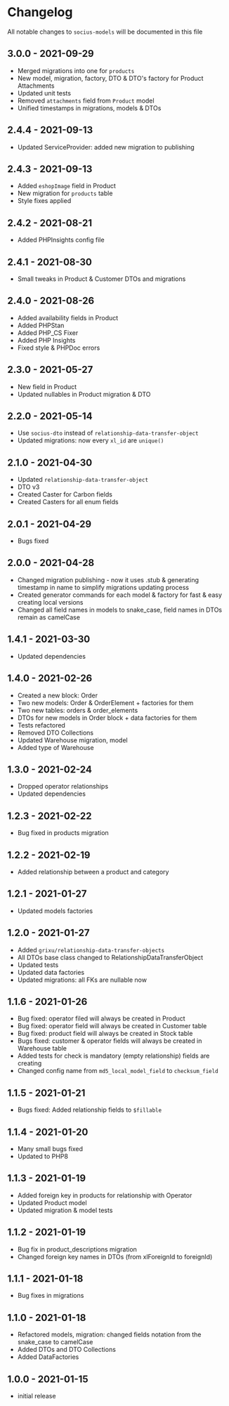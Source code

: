 # Changelog

All notable changes to `socius-models` will be documented in this file

## 3.0.0 - 2021-09-29

- Merged migrations into one for `products`
- New model, migration, factory, DTO & DTO's factory for Product Attachments
- Updated unit tests
- Removed `attachments` field from `Product` model
- Unified timestamps in migrations, models & DTOs

## 2.4.4 - 2021-09-13

- Updated ServiceProvider: added new migration to publishing

## 2.4.3 - 2021-09-13

- Added `eshopImage` field in Product
- New migration for `products` table
- Style fixes applied

## 2.4.2 - 2021-08-21

- Added PHPInsights config file

## 2.4.1 - 2021-08-30
- Small tweaks in Product & Customer DTOs and migrations  

## 2.4.0 - 2021-08-26
- Added availability fields in Product
- Added PHPStan
- Added PHP_CS Fixer
- Added PHP Insights
- Fixed style & PHPDoc errors

## 2.3.0 - 2021-05-27

- New field in Product
- Updated nullables in Product migration & DTO

## 2.2.0 - 2021-05-14

- Use `socius-dto` instead of `relationship-data-transfer-object`
- Updated migrations: now every `xl_id` are `unique()`

## 2.1.0 - 2021-04-30

- Updated `relationship-data-transfer-object`
- DTO v3
- Created Caster for Carbon fields
- Created Casters for all enum fields

## 2.0.1 - 2021-04-29

- Bugs fixed

## 2.0.0 - 2021-04-28

- Changed migration publishing - now it uses .stub & generating timestamp in name to simplify migrations updating process
- Created generator commands for each model & factory for fast & easy creating local versions
- Changed all field names in models to snake_case, field names in DTOs remain as camelCase

## 1.4.1 - 2021-03-30

- Updated dependencies

## 1.4.0 - 2021-02-26

- Created a new block: Order 
- Two new models: Order & OrderElement + factories for them
- Two new tables: orders & order_elements
- DTOs for new models in Order block + data factories for them
- Tests refactored
- Removed DTO Collections
- Updated Warehouse migration, model
- Added type of Warehouse

## 1.3.0 - 2021-02-24

- Dropped operator relationships
- Updated dependencies

## 1.2.3 - 2021-02-22

- Bug fixed in products migration

## 1.2.2 - 2021-02-19

- Added relationship between a product and category

## 1.2.1 - 2021-01-27

- Updated models factories

## 1.2.0 - 2021-01-27

- Added `grixu/relationship-data-transfer-objects`
- All DTOs base class changed to RelationshipDataTransferObject
- Updated tests
- Updated data factories
- Updated migrations: all FKs are nullable now

## 1.1.6 - 2021-01-26

- Bug fixed: operator filed will always be created in Product
- Bug fixed: operator field will always be created in Customer table
- Bug fixed: product field will always be created in Stock table
- Bugs fixed: customer & operator fields will always be created in Warehouse table
- Added tests for check is mandatory (empty relationship) fields are creating
- Changed config name from `md5_local_model_field` to `checksum_field`

## 1.1.5 - 2021-01-21

- Bugs fixed: Added relationship fields to `$fillable`

## 1.1.4 - 2021-01-20

- Many small bugs fixed
- Updated to PHP8

## 1.1.3 - 2021-01-19

- Added foreign key in products for relationship with Operator
- Updated Product model
- Updated migration & model tests

## 1.1.2 - 2021-01-19

- Bug fix in product_descriptions migration
- Changed foreign key names in DTOs (from xlForeignId to foreignId)

## 1.1.1 - 2021-01-18

- Bug fixes in migrations

## 1.1.0 - 2021-01-18

- Refactored models, migration: changed fields notation from the snake_case to camelCase
- Added DTOs and DTO Collections
- Added DataFactories

## 1.0.0 - 2021-01-15

- initial release
